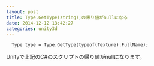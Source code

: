 ```yaml
---
layout: post
title: Type.GetType(string);の帰り値がnullになる
date: 2014-12-12 13:42:27
categories: unity3d
---
```

```
  Type type = Type.GetType(typeof(Texture).FullName);
```

<p>Unityで上記のC#のスクリプトの帰り値がnullになります。</p>
